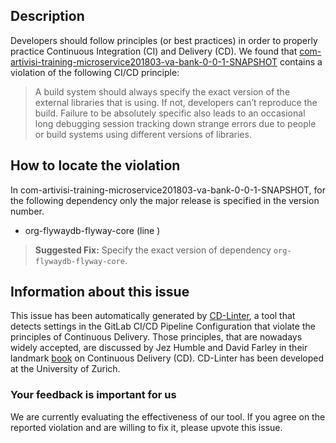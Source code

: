 
## Description
Developers should follow principles (or best practices) in order to properly practice Continuous Integration (CI) and Delivery (CD).
We found that [com-artivisi-training-microservice201803-va-bank-0-0-1-SNAPSHOT](https://gitlab.com/training-microservices-2018-03/va-bank/blob/master/.gitlab-ci.yml) contains a violation of the following CI/CD principle:

> A build system should always specify the exact version of the external libraries that is using.
If not, developers can’t reproduce the build. Failure to be absolutely specific also leads to an occasional long debugging session tracking down strange errors due to people or build systems using different versions of libraries.

## How to locate the violation

In com-artivisi-training-microservice201803-va-bank-0-0-1-SNAPSHOT, for the following dependency only the major release is specified in the version number.

* org-flywaydb-flyway-core (line )

> **Suggested Fix:** Specify the exact version of dependency `org-flywaydb-flyway-core`.

## Information about this issue

This issue has been automatically generated by [CD-Linter](https://gitlab.com/Jancso/configuration-analytics), a tool that detects settings in the GitLab CI/CD Pipeline Configuration that violate the principles of Continuous Delivery. Those principles, that are nowadays widely accepted, are discussed by Jez Humble and David Farley in their landmark [book](https://www.oreilly.com/library/view/continuous-delivery-reliable/9780321670250/) on Continuous Delivery (CD). CD-Linter has been developed at the University of Zurich.

### Your feedback is important for us
We are currently evaluating the effectiveness of our tool. If you agree on the reported violation and are willing to fix it, please upvote this issue.